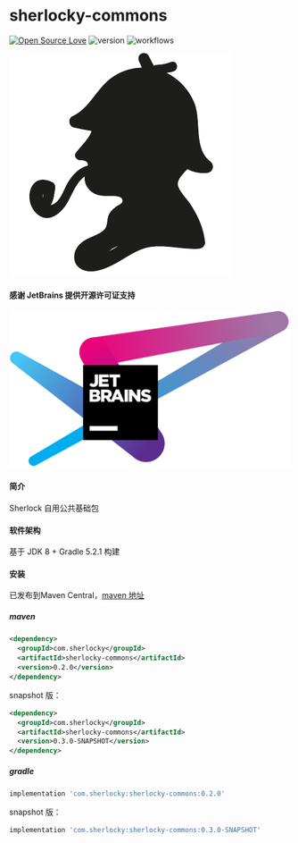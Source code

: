 # sherlocky-commons
[![Open Source Love](https://badges.frapsoft.com/os/v2/open-source.svg?v=103)](https://github.com/ellerbrock/open-source-badges/)
![version](https://img.shields.io/badge/version-0.2.0-blue)
![workflows](https://github.com/sherlocky/sherlocky-commons/workflows/.github/workflows/gradle.yml/badge.svg)

![sherlocky](logo.png "sherlocky")

#### 感谢 JetBrains 提供开源许可证支持
[![JetBrains](jetbrains-variant-4.svg)](https://www.jetbrains.com/?from=sherlocky-commons)

#### 简介
Sherlock 自用公共基础包

#### 软件架构
基于 JDK 8 + Gradle 5.2.1 构建

#### 安装
已发布到Maven Central，[maven 地址](https://mvnrepository.com/artifact/com.sherlocky/sherlocky-commons)

##### maven
```xml
<dependency>
  <groupId>com.sherlocky</groupId>
  <artifactId>sherlocky-commons</artifactId>
  <version>0.2.0</version>
</dependency>
```

snapshot 版：
```xml
<dependency>
  <groupId>com.sherlocky</groupId>
  <artifactId>sherlocky-commons</artifactId>
  <version>0.3.0-SNAPSHOT</version>
</dependency>
```

##### gradle
```groovy
implementation 'com.sherlocky:sherlocky-commons:0.2.0'
```

snapshot 版：
```groovy
implementation 'com.sherlocky:sherlocky-commons:0.3.0-SNAPSHOT'
```
